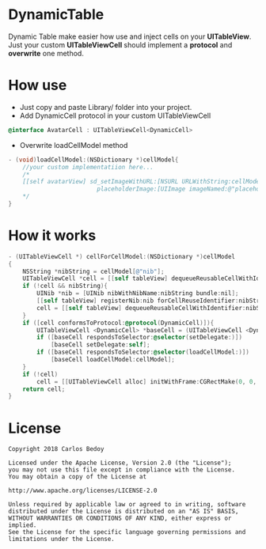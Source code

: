# DynamicTable

Dynamic Table make easier how use and inject cells on your **UITableView**. Just your custom **UITableViewCell** should implement a **protocol** and **overwrite** one method. 

# How use
- Just copy and paste Library/ folder into your project.
- Add DynamicCell protocol in your custom UITableViewCell
```objective-c
@interface AvatarCell : UITableViewCell<DynamicCell>
```
- Overwrite loadCellModel method
```objective-c
- (void)loadCellModel:(NSDictionary *)cellModel{
    //your custom implementatiion here... 
    /*
    [[self avatarView] sd_setImageWithURL:[NSURL URLWithString:cellModel[@"url"]]
                         placeholderImage:[UIImage imageNamed:@"placeholder.png"]];
    */
}
```



# How it works
```objective-c
- (UITableViewCell *) cellForCellModel:(NSDictionary *)cellModel
{
    NSString *nibString = cellModel[@"nib"];
    UITableViewCell *cell = [[self tableView] dequeueReusableCellWithIdentifier:nibString];
    if (!cell && nibString){
        UINib *nib = [UINib nibWithNibName:nibString bundle:nil];
        [[self tableView] registerNib:nib forCellReuseIdentifier:nibString];
        cell = [[self tableView] dequeueReusableCellWithIdentifier:nibString];
    }
    if ([cell conformsToProtocol:@protocol(DynamicCell)]){
        UITableViewCell <DynamicCell> *baseCell = (UITableViewCell <DynamicCell> *) cell;
        if ([baseCell respondsToSelector:@selector(setDelegate:)])
            [baseCell setDelegate:self];
        if ([baseCell respondsToSelector:@selector(loadCellModel:)])
            [baseCell loadCellModel:cellModel];
    }
    if (!cell)
        cell = [[UITableViewCell alloc] initWithFrame:CGRectMake(0, 0, 0, 0)];
    return cell;
}
```


# License

    Copyright 2018 Carlos Bedoy

    Licensed under the Apache License, Version 2.0 (the "License");
    you may not use this file except in compliance with the License.
    You may obtain a copy of the License at

    http://www.apache.org/licenses/LICENSE-2.0

    Unless required by applicable law or agreed to in writing, software
    distributed under the License is distributed on an "AS IS" BASIS,
    WITHOUT WARRANTIES OR CONDITIONS OF ANY KIND, either express or implied.
    See the License for the specific language governing permissions and
    limitations under the License.


